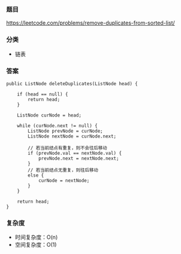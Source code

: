 ### 题目
https://leetcode.com/problems/remove-duplicates-from-sorted-list/

### 分类
* 链表

### 答案
```
public ListNode deleteDuplicates(ListNode head) {

    if (head == null) {
        return head;
    }
    
    ListNode curNode = head;
    
    while (curNode.next != null) {
        ListNode prevNode = curNode;
        ListNode nextNode = curNode.next;
        
        // 若当前结点有重复，则不会往后移动
        if (prevNode.val == nextNode.val) {
            prevNode.next = nextNode.next;
        } 
        // 若当前结点无重复，则往后移动
        else {
            curNode = nextNode;
        }
    }
    
    return head;
}
```

### 复杂度
* 时间复杂度：O(n)
* 空间复杂度：O(1)

